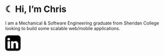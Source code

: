 # ☾ Hi, I’m Chris

I am a Mechanical & Software Engineering graduate from Sheridan College looking to build some scalable web/mobile applications. 


[![name](linkedinLogo.png)](https://linkedin.com/ctapnio/)
